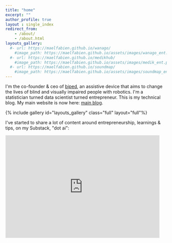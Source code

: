 ```yaml
---
title: "home"
excerpt: ""
author_profile: true
layout : single_index
redirect_from: 
    - /about/
    - /about.html
layouts_gallery:
  #- url: https://maelfabien.github.io/wanago/
    #image_path: https://maelfabien.github.io/assets/images/wanago_ent.png
  #- url: https://maelfabien.github.io/medikhub/
    #image_path: https://maelfabien.github.io/assets/images/medik_ent.png
  #- url: https://maelfabien.github.io/soundmap/
    #image_path: https://maelfabien.github.io/assets/images/soundmap_ent.png
---
```


I'm the co-founder & ceo of [biped](https://biped.ai/), an assistive device that aims to change the lives of blind and visually impaired people with robotics. I'm a statistician turned data scientist turned entrepreneur. This is my technical blog. My main website is now here: [main blog](https://mael.ai).

{% include gallery id="layouts_gallery" class="full" layout="full"%}

I've started to share a lot of content around entrepreneurship, learnings & tips, on my Substack, "dot ai":
<iframe src="https://maeldotai.substack.com/embed" width="480" height="320" style="border:1px solid #EEE; background:white;" frameborder="0" scrolling="no"></iframe>
